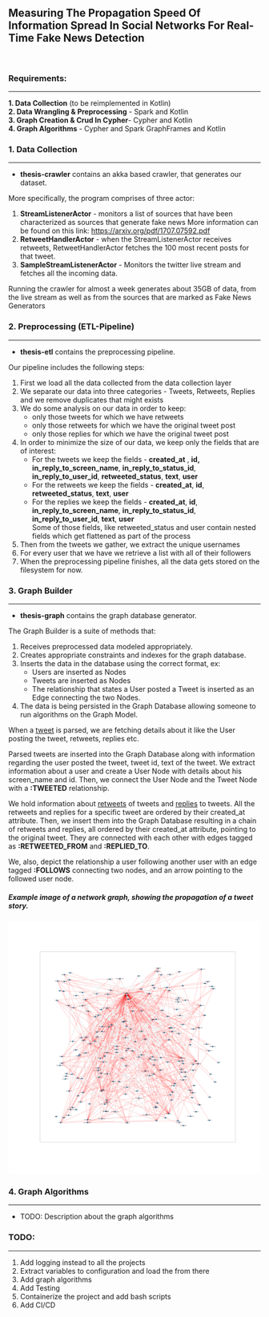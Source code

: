 ## Measuring The Propagation Speed Of Information Spread In Social Networks For Real-Time Fake News Detection
<br>

### Requirements:
-----------------
**1. Data Collection** (to be reimplemented in Kotlin)                   
**2. Data Wrangling & Preprocessing** - Spark and Kotlin      
**3. Graph Creation & Crud In Cypher**- Cypher and Kotlin  
**4. Graph Algorithms**               - Cypher and Spark GraphFrames and Kotlin 

### 1. Data Collection
----------------------
- **thesis-crawler** contains an akka based crawler, that generates our dataset.

More specifically, the program comprises of three actor: <br>
1. **StreamListenerActor** - monitors a list of sources that have been characterized as sources that generate fake news
More information can be found on this link: https://arxiv.org/pdf/1707.07592.pdf
2. **RetweetHandlerActor** - when the StreamListenerActor receives retweets, RetweetHandlerActor fetches the 100 most recent posts for that tweet.
3. **SampleStreamListenerActor** - Monitors the twitter live stream and fetches all the incoming data.

Running the crawler for almost a week generates about 35GB of data, from the live stream as well as from the sources that are marked as Fake News Generators
### 2. Preprocessing (ETL-Pipeline)
----------------------------------
- **thesis-etl** contains the preprocessing pipeline.

Our pipeline includes the following steps:
1. First we load all the data collected from the data collection layer
2. We separate our data into three categories - Tweets, Retweets, Replies and we remove duplicates that might exists
3. We do some analysis on our data in order to keep:
    - only those tweets for which we have retweets
    - only those retweets for which we have the original tweet post
    - only those replies for which we have the original tweet post
4. In order to minimize the size of our data, we keep only the fields that are of interest:
    - For the <a name="tweet">tweets</a> we keep the fields - **created_at** , **id, in_reply_to_screen_name**, **in_reply_to_status_id**, **in_reply_to_user_id**, **retweeted_status**, **text**, **user**
    - For the <a name="retweets">retweets</a> we keep the fields - **created_at**, **id**, **retweeted_status**, **text**, **user**
    - For the <a name="replies">replies</a> we keep the fields - **created_at**, **id**, **in_reply_to_screen_name**, **in_reply_to_status_id**, **in_reply_to_user_id**, **text**, **user**
<br>Some of those fields, like retweeted_status and user contain nested fields which get flattened as part of the process
5. Then from the tweets we gather, we extract the unique usernames
6. For every user that we have we retrieve a list with all of their followers
7. When the preprocessing pipeline finishes, all the data gets stored on the filesystem for now.

### 3. Graph Builder
--------------------
- **thesis-graph** contains the graph database generator.

The Graph Builder is a suite of methods that:
1. Receives preprocessed data modeled appropriately.
2. Creates appropriate constraints and indexes for the graph database.
3. Inserts the data in the database using the correct format, ex:
    - Users are inserted as Nodes
    - Tweets are inserted as Nodes
    - The relationship that states a User posted a Tweet is inserted as an Edge connecting the two Nodes.
4. The data is being persisted in the Graph Database allowing someone to run algorithms on the Graph Model.

When a [tweet](#tweet) is parsed, we are fetching details about it like the User posting the tweet, retweets, replies etc.

Parsed tweets are inserted into the Graph Database along with information regarding the user posted the tweet, tweet id, text of the tweet. We extract information about a user and create a User Node with details about his screen_name and id. Then, we connect the User Node and the Tweet Node with a **:TWEETED** relationship. 

We hold information about [retweets](#retweets) of tweets and [replies](#replies) to tweets. All the retweets and replies for a specific tweet are ordered by their created_at attribute. Then, we insert them into the Graph Database resulting in a chain of retweets and replies, all ordered by their created_at attribute, pointing to the original tweet. They are connected with each other with edges tagged as **:RETWEETED_FROM** and **:REPLIED_TO**.

We, also, depict the relationship a user following another user with an edge tagged **:FOLLOWS** connecting two nodes, and an arrow pointing to the followed user node. 

##### Example image of a network graph, showing the propagation of a tweet story.

![Example of a network graph](1133089990576095232.png)
### 4. Graph Algorithms
-----------------------   
* TODO: Description about the graph algorithms

### TODO:
---------
1. Add logging instead to all the projects
2. Extract variables to configuration and load the from there
3. Add graph algorithms
4. Add Testing
5. Containerize the project and add bash scripts
6. Add CI/CD
